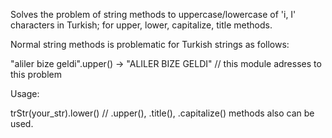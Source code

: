 Solves the problem of string methods to uppercase/lowercase of 'i, I' characters in Turkish; for upper, lower, capitalize, title methods.

Normal string methods is problematic for Turkish strings as follows:

"aliler bize geldi".upper() -> "ALILER BIZE GELDI" // this module adresses to this problem

Usage: 

trStr(your_str).lower() // .upper(), .title(), .capitalize() methods also can be used.
